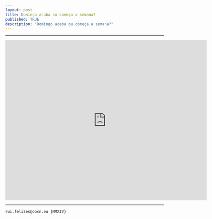 ```yaml
---
layout: post
title: Domingo acaba ou começa a semana?
published: TRUE
description: "Domingo acaba ou começa a semana?"
---
```

<!--2014-10-4-domingo-acaba-ou-começa-a-semana?.md-->
<hr>
<iframe src="https://docs.google.com/a/oocn.eu/presentation/d/1ufOxsYd-dZ8yLEwJKm9lAyI7uOCahBIsp_ikIIDZaGg/embed?start=true&loop=true&delayms=5000" frameborder="0" width="640" height="509" allowfullscreen="true" mozallowfullscreen="true" webkitallowfullscreen="true"></iframe>
<hr>







































































```
rui.felizes@oocn.eu {MMXIV}
```

